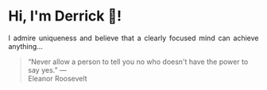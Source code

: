 # Hi, I'm Derrick 👋!
<p align="justify">I admire uniqueness and believe that a clearly focused mind can achieve anything...</p> 
<!-- #quote-start -->
<blockquote>&ldquo;Never allow a person to tell you no who doesn't have the power to say yes.&rdquo; &mdash; <footer>Eleanor Roosevelt</footer></blockquote>
<!-- #quote-end -->
